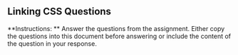 ## Linking CSS Questions
**Instructions: ** Answer the questions from the assignment. Either copy the questions into this document before answering or include the content of the question in your response.


